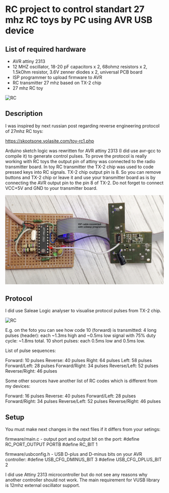 # RC project to control standart 27 mhz RC toys by PC using AVR USB device


## List of required hardware

* AVR attiny 2313
* 12 MHZ oscillator, 18-20 pF capacitors x 2, 68ohmz resistors x 2, 1.5kOhm resistor, 3.6V zenner diodes x 2, universal PCB board
* ISP programmer to upload firmware to AVR
* RC transmitter 27 mhz based on TX-2 chip
* 27 mhz RC toy


![RC](https://img.radiokot.ru/files/114397/medium/xcoqjku73.gif)

## Description

I was inspired by next russian post regarding reverse engineering protocol of 27mhz RC toys:

https://skootsone.yolasite.com/toy-rc1.php

Arduino sketch logic was rewritten for AVR attiny 2313 (I did use avr-gcc to compile it) to generate control pulses.
To prove the protocol is really working with RC toys the output pin of attiny was connected to the radio transmitter board.
In toy RC transmitter the TX-2 chip was used to code pressed keys into RC signals. TX-2 chip output pin is 8. 
So you can remove buttons and TX-2 chip or leave it and use your transmitter board as is by connecting the AVR output pin to the pin 8 of TX-2.
Do not forget to connect VCC+5V and GND to your transmitter board.


![RC](./img/1633095362676.jpg)

## Protocol
I did use Saleae Logic analyser to visualise protocol pulses from TX-2 chip.

![RC](./img/1633098951679.jpg)

E.g. on the foto you can see how code 10 (forward) is transmitted:
4 long pulses (header): each ~1.3ms high and ~0.5ms low signal with 75% duty cycle: ~1.8ms total.
10 short pulses: each 0.5ms low and 0.5ms low.

List of pulse sequences:

Forward: 10 pulses
Reverse: 40 pulses
Right: 64 pulses
Left: 58 pulses
Forward/Left: 28 pulses
Forward/Right: 34 pulses
Reverse/Left: 52 pulses
Reverse/Right: 46 pulses

Some other sources have another list of RC codes which is different from my devices:

Forward: 16 pulses
Reverse: 40 pulses
Forward/Left: 28 pulses
Forward/Right: 34 pulses
Reverse/Left: 52 pulses
Reverse/Right: 46 pulses


## Setup

You must make next changes in the next files if it differs from your setings:

firmware/main.c - output port and output bit on the port:
#define RC_PORT_OUTPUT     PORTB
#define RC_BIT             1

firmware/usbconfig.h - USB D-plus and D-minus bits on your AVR controller:
#define USB_CFG_DMINUS_BIT      3
#define USB_CFG_DPLUS_BIT       2



I did use Attiny 2313 microcontroller but do not see any reasons why another controller should not work.
The main requirement for VUSB library is 12mhz external oscillator support.

